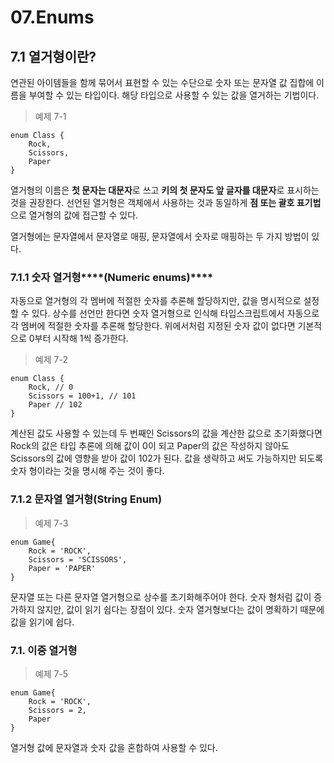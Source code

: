 # 07.Enums

## 7.1 열거형이란?

연관된 아이템들을 함께 묶어서 표현할 수 있는 수단으로 숫자 또는 문자열 값 집합에 이름을 부여할 수 있는 타입이다. 해당 타입으로 사용할 수 있는 값을 열거하는 기법이다. 

> 예제 7-1
> 

```tsx
enum Class {
	Rock,
	Scissors,
	Paper
}
```

열거형의 이름은 **첫 문자는 대문자**로 쓰고 **키의 첫 문자도 앞 글자를 대문자**로 표시하는 것을 권장한다. 선언된 열거형은 객체에서 사용하는 것과 동일하게 **점 또는 괄호 표기법**으로 열거형의 값에 접근할 수 있다.

열거형에는 문자열에서 문자열로 매핑, 문자열에서 숫자로 매핑하는 두 가지 방법이 있다. 

### 7.1.1 숫자 열거형****(Numeric enums)****

자동으로 열거형의 각 멤버에 적절한 숫자를 추론해 할당하지만, 값을 명시적으로 설정할 수 있다. 상수를 선언만 한다면 숫자 열거형으로 인식해 타입스크립트에서 자동으로 각 멤버에 적절한 숫자를 추론해 할당한다. 위에서처럼 지정된 숫자 값이 없다면 기본적으로 0부터 시작해 1씩 증가한다.

> 예제 7-2
> 

```tsx
enum Class {
	Rock, // 0
	Scissors = 100+1, // 101
	Paper // 102
}
```

계산된 값도 사용할 수 있는데 두 번째인 Scissors의 값을 계산한 값으로 초기화했다면 Rock의 값은 타입 추론에 의해 값이 0이 되고 Paper의 값은 작성하지 않아도 Scissors의 값에 영향을 받아 값이 102가 된다. 값을 생략하고 써도 가능하지만 되도록 숫자 형이라는 것을 명시해 주는 것이 좋다. 

### 7.1.2 문자열 열거형(String Enum)

> 예제 7-3
> 

```tsx
enum Game{
	Rock = 'ROCK',
	Scissors = 'SCISSORS',
	Paper = 'PAPER'
}
```

문자열 또는 다른 문자열 열거형으로 상수를 초기화해주어야 한다. 숫자 형처럼 값이 증가하지 않지만, 값이 읽기 쉽다는 장점이 있다. 숫자 열거형보다는 값이 명확하기 때문에 값을 읽기에 쉽다. 

### 7.1. 이중 열거형

> 예제 7-5
> 

```tsx
enum Game{
	Rock = 'ROCK',
	Scissors = 2,
	Paper 
}
```

열거형 값에 문자열과 숫자 값을 혼합하여 사용할 수 있다.
